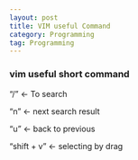 ```yaml
---
layout: post
title: VIM useful Command
category: Programming
tag: Programming
---
```


### vim useful short command

“/” ← To search

“n” ← next search result

“u” ← back to previous

“shift + v” ← selecting by drag

